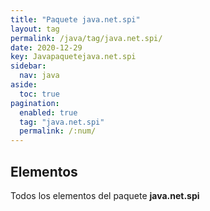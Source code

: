 ```yaml
---
title: "Paquete java.net.spi"
layout: tag
permalink: /java/tag/java.net.spi/
date: 2020-12-29
key: Javapaquetejava.net.spi
sidebar: 
  nav: java
aside: 
  toc: true
pagination: 
  enabled: true
  tag: "java.net.spi"
  permalink: /:num/
---
```


<h2>Elementos</h2>
Todos los elementos del paquete <strong>java.net.spi</strong>
